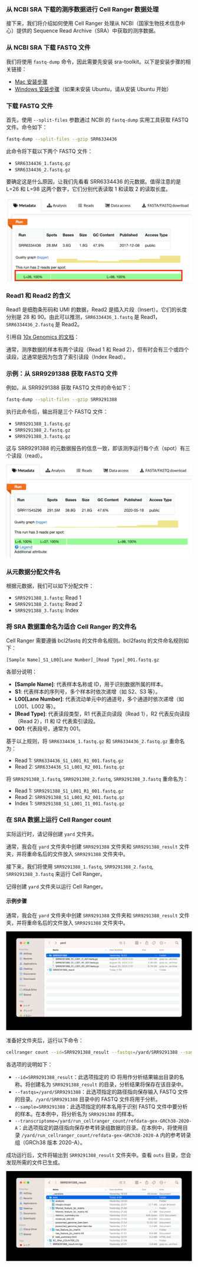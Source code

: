 ### 从 NCBI SRA 下载的测序数据进行 Cell Ranger 数据处理

接下来，我们将介绍如何使用 Cell Ranger 处理从 NCBI（国家生物技术信息中心）提供的 Sequence Read Archive（SRA）中获取的测序数据。

### 从 NCBI SRA 下载 FASTQ 文件

我们将使用 `fastq-dump` 命令，因此需要先安装 sra-toolkit。以下是安装步骤的相关链接：

- [Mac 安装步骤](https://ncbi.github.io/sra-tools/install_config.html)
- [Windows 安装步骤](https://ncbi.github.io/sra-tools/install_config.html)（如果未安装 Ubuntu，请从安装 Ubuntu 开始）

### 下载 FASTQ 文件

首先，使用 `--split-files` 参数通过 NCBI 的 `fastq-dump` 实用工具获取 FASTQ 文件。命令如下：

```bash
fastq-dump --split-files --gzip SRR6334436
```

此命令将下载以下两个 FASTQ 文件：

- `SRR6334436_1.fastq.gz`
- `SRR6334436_2.fastq.gz`

要确定这是什么原因，让我们先看看 SRR6334436 的元数据。值得注意的是 L=26 和 L=98 这两个数字，它们分别代表读取 1 和读取 2 的读取长度。

![image.png](https://raw.githubusercontent.com/aletolia/Pictures/main/202407092133622.png)

### Read1 和 Read2 的含义

Read1 是细胞条形码和 UMI 的数据，Read2 是插入片段（Insert）。它们的长度分别是 28 和 90。由此可以推测，`SRR6334436_1.fastq` 是 Read1，`SRR6334436_2.fastq` 是 Read2。

引用自 [10x Genomics 的文档](https://www.10xgenomics.com/support/single-cell-gene-expression/documentation/steps/sequencing/sequencing-requirements-for-single-cell-3)：

通常，测序数据的样本有两个读段（Read 1 和 Read 2），但有时会有三个或四个读段，这通常是因为包含了索引读段（Index Read）。

### 示例：从 SRR9291388 获取 FASTQ 文件

例如，从 SRR9291388 获取 FASTQ 文件的命令如下：

```bash
fastq-dump --split-files --gzip SRR9291388
```

执行此命令后，输出将是三个 FASTQ 文件：

- `SRR9291388_1.fastq.gz`
- `SRR9291388_2.fastq.gz`
- `SRR9291388_3.fastq.gz`

这与 SRR9291388 的元数据报告的信息一致，即该测序运行每个点（spot）有三个读段（read）。

![image.png](https://raw.githubusercontent.com/aletolia/Pictures/main/202407092134994.png)

### 从元数据分配文件名

根据元数据，我们可以如下分配文件：

- `SRR9291388_1.fastq`: Read 1
- `SRR9291388_2.fastq`: Read 2
- `SRR9291388_3.fastq`: Index

### 将 SRA 数据重命名为适合 Cell Ranger 的文件名

Cell Ranger 需要遵循 bcl2fastq 的文件命名规则。bcl2fastq 的文件命名规则如下：

```
[Sample Name]_S1_L00[Lane Number]_[Read Type]_001.fastq.gz
```

各部分说明：

- **[Sample Name]**: 代表样本名称或 ID，用于识别数据所属的样本。
- **S1**: 代表样本的序列号，多个样本时依次递增（如 S2、S3 等）。
- **L00[Lane Number]**: 代表流动单元中的通道号，多个通道时依次递增（如 L001、L002 等）。
- **[Read Type]**: 代表读段类型，R1 代表正向读段（Read 1），R2 代表反向读段（Read 2），I1 和 I2 代表索引读段。
- **001**: 代表段号，通常为 001。

基于以上规则，将 `SRR6334436_1.fastq.gz` 和 `SRR6334436_2.fastq.gz` 重命名为：

- Read 1: `SRR6334436_S1_L001_R1_001.fastq.gz`
- Read 2: `SRR6334436_S1_L001_R2_001.fastq.gz`

将 `SRR9291388_1.fastq`, `SRR9291388_2.fastq`, `SRR9291388_3.fastq` 重命名为：

- Read 1: `SRR9291388_S1_L001_R1_001.fastq.gz`
- Read 2: `SRR9291388_S1_L001_R2_001.fastq.gz`
- Index 1: `SRR9291388_S1_L001_I1_001.fastq.gz`

### 在 SRA 数据上运行 Cell Ranger count

实际运行时，请记得创建 `yard` 文件夹。

通常，我会在 `yard` 文件夹中创建 `SRR9291388` 文件夹和 `SRR9291388_result` 文件夹，并将重命名后的文件放入 `SRR9291388` 文件夹中。

接下来，我们将使用 `SRR9291388_1.fastq`, `SRR9291388_2.fastq`, `SRR9291388_3.fastq` 来运行 Cell Ranger。

记得创建 `yard` 文件夹以运行 Cell Ranger。

#### 示例步骤

通常，我会在 `yard` 文件夹中创建 `SRR9291388` 文件夹和 `SRR9291388_result` 文件夹，并将重命名后的文件放入 `SRR9291388` 文件夹中。

![image.png](https://raw.githubusercontent.com/aletolia/Pictures/main/202407092136250.png)

准备好文件夹后，运行以下命令：

```bash
cellranger count --id=SRR9291388_result --fastqs=/yard/SRR9291388 --sample=SRR9291388 --transcriptome=/yard/run_cellranger_count/refdata-gex-GRCh38-2020-A
```

各选项的说明如下：

- `--id=SRR9291388_result`：此选项指定的 ID 将用作分析结果输出目录的名称。将创建名为 `SRR9291388_result` 的目录，分析结果将保存在该目录中。
- `--fastqs=/yard/SRR9291388`：此选项指定的路径指向保存输入 FASTQ 文件的目录。`/yard/SRR9291388` 目录中的 FASTQ 文件将用于分析。
- `--sample=SRR9291388`：此选项指定的样本名用于识别 FASTQ 文件中要分析的样本。在本例中，将分析名为 `SRR9291388` 的样本。
- `--transcriptome=/yard/run_cellranger_count/refdata-gex-GRCh38-2020-A`：此选项指定的路径指向保存参考转录组数据的目录。在本例中，将使用目录 `/yard/run_cellranger_count/refdata-gex-GRCh38-2020-A` 内的参考转录组（GRCh38 版本 2020-A）。

成功运行后，文件将输出到 `SRR9291388_result` 文件夹中。查看 `outs` 目录，您会发现所需的文件已生成。

![image.png](https://raw.githubusercontent.com/aletolia/Pictures/main/202407092138968.png)
